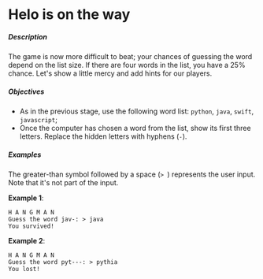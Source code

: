# Helo is on the way
<div class="step-text">
<h5 id="description">Description</h5>
<p>The game is now more difficult to beat; your chances of guessing the word depend on the list size. If there are four words in the list, you have a 25% chance. Let's show a little mercy and add hints for our players.</p>
<h5 id="objectives">Objectives</h5>
<ul>
<li>As in the previous stage, use the following word list: <code class="java">python</code>, <code class="java">java</code>, <code class="java">swift</code>, <code class="java">javascript</code>;</li>
<li>Once the computer has chosen a word from the list, show its first three letters. Replace the hidden letters with hyphens (<code class="java">-</code>).</li>
</ul>
<h5 id="examples">Examples</h5>
<p>The greater-than symbol followed by a space (<code class="java">&gt; </code>) represents the user input. Note that it's not part of the input.</p>
<p><strong>Example 1</strong>:</p>
<pre><code class="language-no-highlight">H A N G M A N
Guess the word jav-: &gt; java
You survived!</code></pre>
<p><strong>Example 2</strong>:</p>
<pre><code class="language-no-highlight">H A N G M A N
Guess the word pyt---: &gt; pythia
You lost!</code></pre>
</div>
